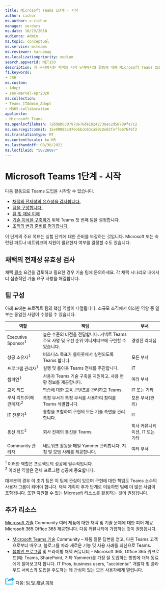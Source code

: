 ```yaml
---
title: Microsoft Teams 1단계 - 시작
author: cichur
ms.author: v-cichur
manager: serdars
ms.date: 10/29/2018
audience: Admin
ms.topic: conceptual
ms.service: msteams
ms.reviewer: karuanag
ms.localizationpriority: medium
search.appverid: MET150
description: 이 문서에서는 채택의 시작 단계에서의 활동에 대해 Microsoft Teams 있습니다. 설정 및 팀 계획에 Microsoft Teams 모범 사례를 이해합니다.
f1.keywords:
- CSH
ms.custom:
- Adopt
- seo-marvel-apr2020
ms.collection:
- Teams_ITAdmin_Adopt
- M365-collaboration
appliesto:
- Microsoft Teams
ms.openlocfilehash: 72bdeb6307970676de1b242738ec2d50789fa7c2
ms.sourcegitcommit: 15e90083c47eb5bcb03ca80c2e83feffe67646f2
ms.translationtype: MT
ms.contentlocale: ko-KR
ms.lasthandoff: 08/30/2021
ms.locfileid: "58728087"
---
```

# <a name="microsoft-teams-adoption-phase-1---start"></a>Microsoft Teams 1단계 - 시작

다음 활동으로 Teams 도입을 시작할 수 있습니다.

- [채택의 전제성의 유효성을 검사합니다.](#validate-adoption-prerequisites)
- [팀을 구성합니다.](#assemble-your-team)
- [팀 및 채널 이해](teams-adoption-understand-teams-and-channels.md)
- [기술 지식을 구축하기](teams-adoption-your-first-teams.md) 위해 Teams 첫 번째 팀을 설정합니다.
- [조직의 변경 준비를 평가합니다.](teams-adoption-assess-readiness.md)

이 단계의 주요 목표는 실험 단계에 대한 준비를 보장하는 것입니다. Microsoft 또는 숙련된 파트너 네트워크의 지원이 필요한지 여부를 결정할 수도 있습니다.  

## <a name="validate-adoption-prerequisites"></a>채택의 전제성 유효성 검사

채택 [필수](teams-adoption-get-started.md#adoption-prerequisites) 요건을 검토하고 필요한 경우 기술 팀에 문의하세요. 각 채택 시나리오 내에서 더 심층적인 기술 요구 사항을 해결합니다.

## <a name="assemble-your-team"></a>팀 구성

아래 표에는 프로젝트 팀의 핵심 역할이 나열됩니다. 소규모 조직에서 이러한 역할 중 일부는 동일한 사람이 수행될 수 있습니다.

| 역할 | 책임 | 부서 |
| ---- | ---------------- | ---------- |
| Executive Sponsor<sup>1</sup> | 높은 수준의 비전을 전달합니다. 커넥트 Teams 주요 사명 및 우선 순위 이니셔티브에 구현할 수 있습니다. | 경영진 리더십 |
| 성공 소유자<sup>1</sup> | 비즈니스 목표가 롤아웃에서 실현되도록 Teams 합니다. | 모든 부서 |
| 프로그램 관리자<sup>1</sup> | 실행 및 롤아웃 Teams 전체를 주관합니다. | IT |
| 챔피언<sup>1</sup> | 사용자 Teams 기술 구축을 지원하고, 사용 현황 정보를 제공합니다. | 여러 부서 |
| 교육 리드 | 학습에 대한 교육 콘텐츠를 관리하고 Teams. | IT 또는 기타 |
| 부서 리드(이해 관계자)<sup>2</sup> | 특정 부서가 특정 부서를 사용하여 참여를 Teams 식별합니다. | 모든 부서(관리) |
| IT 전문가<sup>1</sup> | 통합을 포함하여 구현의 모든 기술 측면을 관리합니다. | IT |
| 통신 리드<sup>2</sup> | 회사 전체의 통신을 Teams. | 회사 커뮤니케이션, IT 또는 기타 |
| Community 관리자 | 네트워크 활동을 매일 Yammer 관리합니다. 지침 및 모범 사례를 제공합니다. | 여러 부서 |

<sup>1</sup> 이러한 역할은 프로젝트의 성공에 필수적입니다.</br>
<sup>2</sup> 이러한 역할은 전체 프로그램 성공에 중요합니다.

대부분의 경우 이 초기 팀은 이 팀에 관심이 있으며 구현에 대한 책임도 Teams 소수의 사용자 그룹이 되어야 합니다. 채택 계획이 추가 단계로 이동하면 팀에 더 많은 사람이 포함됩니다. 또한 지원할 수 있는 Microsoft 리소스를 활용하는 것이 권장됩니다. 

## <a name="additional-resources"></a>추가 리소스

[Microsoft 기술](https://aka.ms/TechCommunity) Community 여러 제품에 대한 채택 및 기술 문제에 대한 피어 제공 Microsoft 365 Office 365 제공합니다. 다음 커뮤니티에 가입하는 것이 권장됩니다.

- [Microsoft Teams 기술](https://aka.ms/TeamsCommunity) Community – 제품 질문 답변을 얻고, 다른 Teams 고객으로부터 배우고, 블로그를 따라 새로운 기능 및 사용 사례를 최신으로 Teams. 
- [챔피언 프로그램](https://aka.ms/O365Champions) 및 드라이빙 채택 커뮤니티 – Microsoft 365, Office 365 워크로드(예: Teams, SharePoint, 기타 Yammer)를 가장 잘 도입하는 방법에 대해 동료에게 알아보고자 합니다. IT Pros, business users, "accidental" 개발자 및 클라우드 서비스의 도입을 주도하는 데 관심이 있는 모든 사용자에게 열립니다.  


![다음 단계를 나타내는 아이콘입니다.](media/teams-adoption-next-icon.png) 다음: [팀 및 채널 이해](teams-adoption-understand-teams-and-channels.md)
